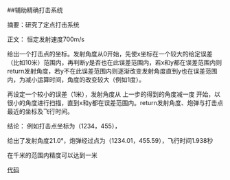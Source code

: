 ##辅助精确打击系统

摘要：研究了定点打击系统

正文：
恒定发射速度700m/s

给出一个打击点的坐标。发射角度从0开始，先使x坐标在一个较大的给定误差（比如10米）范围内，再判断y是否也在此误差范围内，若x和y都在误差范围内则return发射角度，若y不在此误差范围内则逐渐改变发射角度直到y也在误差范围内，为减小运算时间，角度的改变较大（例如1度）。

再设定一个较小的误差（1米），发射角度从 上一步的得到的角度减一度 开始，以很小的角度进行扫描，直到x和y都在误差范围内。return发射角度、炮弹与打击点最近的坐标及飞行时间。

结论：
例如打击点坐标为（1234，455），

给出了发射角度21.0°，炮弹经过点为（1234.01，455.59），飞行时间1.938秒

在千米的范围内精度可以达到一米

[代码](https://github.com/chenghuang2016/computationalphysics_N2013301020125/blob/master/%E7%AC%AC%E5%85%AD%E6%AC%A1%E4%BD%9C%E4%B8%9A/Precisionsystem.py)
